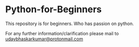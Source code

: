 # Python-for-Beginners
This repository is for beginners. Who has passion on python.

For any further information/clarification please mail to udaybhaskarkumar@protonmail.com
